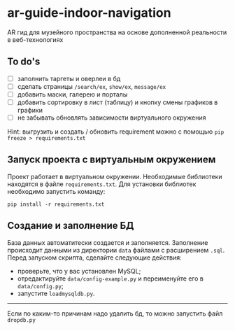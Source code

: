 # ar-guide-indoor-navigation

AR гид для музейного пространства на основе дополненной реальности в веб-технологиях

## To do's

- [ ] заполнить таргеты и оверлеи в бд
- [ ] сделать страницы `/search/ex`, `show/ex`, `message/ex`
- [ ] добавить маски, галерею и порталы
- [ ] добавить сортировку в лист (таблицу) и кнопку смены графиков в графики
- [ ] не забывать обновлять зависимости виртуального окружения 

Hint: выгрузить и создать / обновить requirement можно с помощью `pip freeze > requirements.txt`

## Запуск проекта с виртуальным окружением
Проект работает в виртуальном окружении. Необходимые библиотеки находятся в файле `requirements.txt`. Для установки библиотек необходимо запустить команду:
```
pip install -r requirements.txt
```


## Создание и заполнение БД
База данных автоматитески создается и заполняется. Заполнение происходит данными из директории `data` файлами с расширением `.sql`. Перед запуском скрипта, сделайте следующие действия:
- проверьте, что у вас установлен MySQL;
- отредактируйте `data/config-example.py` и переименуйте его в `data/config.py`;
- запустите `loadmysqldb.py`.
---
Если по каким-то причинам надо удалить бд, то можно запустить файл `dropdb.py`